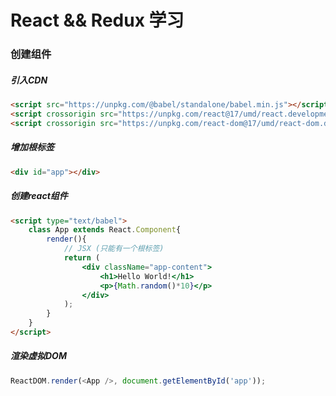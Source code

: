 # React && Redux 学习
### 创建组件
##### 引入CDN
```html
<script src="https://unpkg.com/@babel/standalone/babel.min.js"></script>
<script crossorigin src="https://unpkg.com/react@17/umd/react.development.js"></script>
<script crossorigin src="https://unpkg.com/react-dom@17/umd/react-dom.development.js"></script>
```

##### 增加根标签
```html
<div id="app"></div>
```

##### 创建react组件
```html
<script type="text/babel">
    class App extends React.Component{
        render(){
            // JSX (只能有一个根标签)
            return (
                <div className="app-content">
                    <h1>Hello World!</h1>
                    <p>{Math.random()*10}</p>
                </div>
            );
        }
    }
</script>
```

##### 渲染虚拟DOM
```js
ReactDOM.render(<App />, document.getElementById('app'));
```